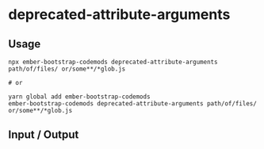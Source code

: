 # deprecated-attribute-arguments


## Usage

```
npx ember-bootstrap-codemods deprecated-attribute-arguments path/of/files/ or/some**/*glob.js

# or

yarn global add ember-bootstrap-codemods
ember-bootstrap-codemods deprecated-attribute-arguments path/of/files/ or/some**/*glob.js
```

## Input / Output

<!--FIXTURES_TOC_START-->
<!--FIXTURES_TOC_END-->

<!--FIXTURES_CONTENT_START-->
<!--FIXTURES_CONTENT_END-->
